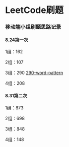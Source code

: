 # LeetCode刷题

### 移动端小组刷题思路记录

#### 8.24第一次

1组：162

2组：107

3组：290 [290-word-pattern](details/290-word-pattern.md)

4组：208

#### 8.31第二次

1组：873

2组：698

3组：848

4组：148